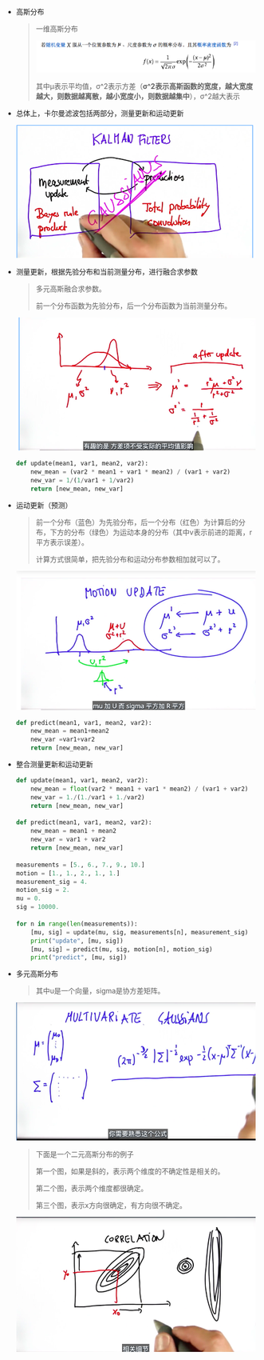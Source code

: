 - 高斯分布

  > 一维高斯分布
  >
  > ![](imgs/1.jpg)
  >
  > 其中μ表示平均值，σ^2表示方差（**σ^2表示高斯函数的宽度，越大宽度越大，则数据越离散，越小宽度小，则数据越集中**），σ^2越大表示

- 总体上，卡尔曼滤波包括两部分，测量更新和运动更新

  ![](imgs/2.jpg)

- 测量更新，根据先验分布和当前测量分布，进行融合求参数

  > 多元高斯融合求参数。
  >
  > 前一个分布函数为先验分布，后一个分布函数为当前测量分布。

  ![](imgs/3.jpg)

  ```python
  def update(mean1, var1, mean2, var2):
      new_mean = (var2 * mean1 + var1 * mean2) / (var1 + var2)
      new_var = 1/(1/var1 + 1/var2)
      return [new_mean, new_var]
  ```

- 运动更新（预测）

  > 前一个分布（蓝色）为先验分布，后一个分布（红色）为计算后的分布，下方的分布（绿色）为运动本身的分布（其中v表示前进的距离，r平方表示误差）。
  >
  > 计算方式很简单，把先验分布和运动分布参数相加就可以了。

  ![](imgs/4.jpg)

  ```python
  def predict(mean1, var1, mean2, var2):
      new_mean = mean1+mean2
      new_var =var1+var2
      return [new_mean, new_var]
  ```

- 整合测量更新和运动更新

  ```python
  def update(mean1, var1, mean2, var2):
      new_mean = float(var2 * mean1 + var1 * mean2) / (var1 + var2)
      new_var = 1./(1./var1 + 1./var2)
      return [new_mean, new_var]

  def predict(mean1, var1, mean2, var2):
      new_mean = mean1 + mean2
      new_var = var1 + var2
      return [new_mean, new_var]

  measurements = [5., 6., 7., 9., 10.]
  motion = [1., 1., 2., 1., 1.]
  measurement_sig = 4.
  motion_sig = 2.
  mu = 0.
  sig = 10000.

  for n in range(len(measurements)):
      [mu, sig] = update(mu, sig, measurements[n], measurement_sig)
      print("update", [mu, sig])
      [mu, sig] = predict(mu, sig, motion[n], motion_sig)
      print("predict", [mu, sig])
  ```

- 多元高斯分布

  > 其中u是一个向量，sigma是协方差矩阵。

  ![](imgs/5.jpg)

  > 下面是一个二元高斯分布的例子
  >
  > 第一个图，如果是斜的，表示两个维度的不确定性是相关的。
  >
  > 第二个图，表示两个维度都很确定。
  >
  > 第三个图，表示x方向很确定，有方向很不确定。

  ![](imgs/6.jpg)

  ​